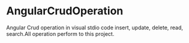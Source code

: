 # AngularCrudOperation
Angular Crud operation in visual stdio code insert, update, delete, read, search.All operation perform to this project.
